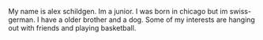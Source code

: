 My name is alex schildgen.
Im a junior.
I was born in chicago but im swiss-german.
I have a older brother and a dog.
Some of my interests are hanging out with friends and playing basketball.

